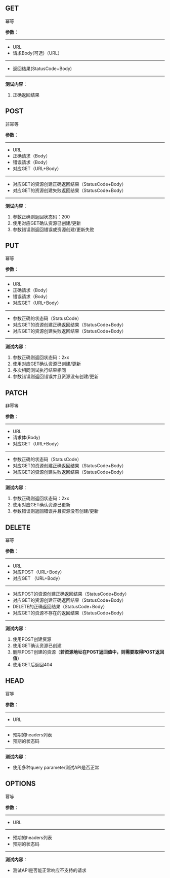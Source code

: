## GET
幂等

**参数**：

---

* URL
* 请求Body(可选)（URL）

---

* 返回结果(StatusCode+Body)

---

**测试内容**：

1. 正确返回结果

## POST
非幂等

**参数**：

---

* URL
* 正确请求（Body）
* 错误请求（Body）
* 对应GET（URL+Body）

---

* 对应GET的资源创建正确返回结果（StatusCode+Body）
* 对应GET的资源创建失败返回结果（StatusCode+Body）

---

**测试内容**：

1. 参数正确则返回状态码：200
2. 使用对应GET确认资源已创建/更新
3. 参数错误则返回错误或资源创建/更新失败

## PUT
幂等

**参数**：

---

* URL
* 正确请求（Body）
* 错误请求（Body）
* 对应GET（URL+Body）

---

* 参数正确的状态码（StatusCode）
* 对应GET的资源创建正确返回结果（StatusCode+Body）
* 对应GET的资源创建失败返回结果（StatusCode+Body）

---

**测试内容**：

1. 参数正确则返回状态码：2xx
2. 使用对应GET确认资源已创建/更新
3. 多次相同测试执行结果相同
4. 参数错误则返回错误并且资源没有创建/更新

## PATCH
非幂等

**参数**：

---

* URL
* 请求体(Body)
* 对应GET（URL+Body）

---

* 参数正确的状态码（StatusCode）
* 对应GET的资源创建正确返回结果（StatusCode+Body）
* 对应GET的资源创建失败返回结果（StatusCode+Body）

---

**测试内容**：

1. 参数正确则返回状态码：2xx
2. 使用对应GET确认资源已更新
3. 参数错误则返回错误并且资源没有创建/更新

## DELETE
幂等

**参数**：

---

* URL
* 对应POST（URL+Body）
* 对应GET （URL+Body）

---

* 对应POST的资源创建正确返回结果（StatusCode+Body）
* 对应GET的资源创建正确返回结果（StatusCode+Body）
* DELETE的正确返回结果（StatusCode+Body）
* 对应GET的资源不存在的返回结果（StatusCode+Body）

---

**测试内容**：

1. 使用POST创建资源
2. 使用GET确认资源已创建
3. 删除POST创建的资源（**若资源地址在POST返回值中，则需要取得POST返回值**）
4. 使用GET后返回404

## HEAD
幂等

**参数**：

---

* URL

---

* 预期的headers列表
* 预期的状态码

---

**测试内容**：

* 使用多种query parameter测试API是否正常

## OPTIONS
幂等

**参数**：

---

* URL

---

* 预期的headers列表
* 预期的状态码

---

**测试内容**：

* 测试API是否能正常响应不支持的请求



